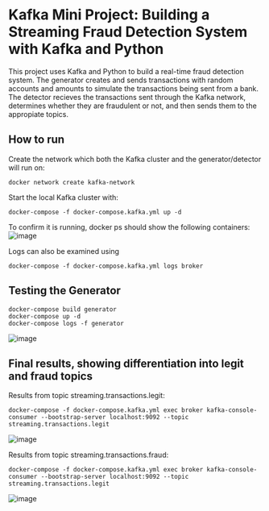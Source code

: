 # Kafka Mini Project: Building a Streaming Fraud Detection System with Kafka and Python

This project uses Kafka and Python to build a real-time fraud detection system. The generator creates and sends transactions with random accounts and amounts to simulate the transactions being sent from a bank. The detector recieves the transactions sent through the Kafka network, determines whether they are fraudulent or not, and then sends them to the appropiate topics. 

## How to run
Create the network which both the Kafka cluster and the generator/detector will run on:
```
docker network create kafka-network
```

Start the local Kafka cluster with:
```
docker-compose -f docker-compose.kafka.yml up -d
```

To confirm it is running, docker ps should show the following containers:
![image](https://github.com/user-attachments/assets/3aeebe26-f3a6-4428-81ba-077ee0eb0ea4)

Logs can also be examined using 
```
docker-compose -f docker-compose.kafka.yml logs broker
```

## Testing the Generator
```
docker-compose build generator
docker-compose up -d
docker-compose logs -f generator
```
![image](https://github.com/user-attachments/assets/4712332a-ca94-47c3-b4ab-1afc5d480c67)

## Final results, showing differentiation into legit and fraud topics
Results from topic streaming.transactions.legit:
```
docker-compose -f docker-compose.kafka.yml exec broker kafka-console-consumer --bootstrap-server localhost:9092 --topic streaming.transactions.legit
```
![image](https://github.com/user-attachments/assets/d846fe19-f7d2-4a88-9b04-3440fac488eb)

Results from topic streaming.transactions.fraud:
```
docker-compose -f docker-compose.kafka.yml exec broker kafka-console-consumer --bootstrap-server localhost:9092 --topic streaming.transactions.legit
```
![image](https://github.com/user-attachments/assets/511c3dba-9ed2-4b61-bcbd-7aeefcf2017d)


